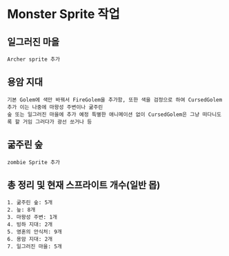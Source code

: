 Monster Sprite 작업
==================

## 일그러진 마을
    Archer sprite 추가

## 용암 지대
    기본 Golem에 색만 바꿔서 FireGolem을 추가함, 또한 색을 검정으로 하여 CursedGolem 추가 이는 나중에 마왕성 주변이나 굶주린
    숲 또는 일그러진 마을에 추가 예정 특별한 애니메이션 없이 CursedGolem은 그냥 떠다니도록 할 거임 그러다가 광선 쏘거나 등
    
## 굶주린 숲
    zombie Sprite 추가


## 총 정리 및 현재 스프라이트 개수(일반 몹)
    1. 굶주린 숲: 5개
    2. 늪: 8개
    3. 마왕성 주변: 1개
    4. 빙하 지대: 2개
    5. 영혼의 안식처: 9개
    6. 용암 지대: 2개
    7. 일그러진 마을: 5개
